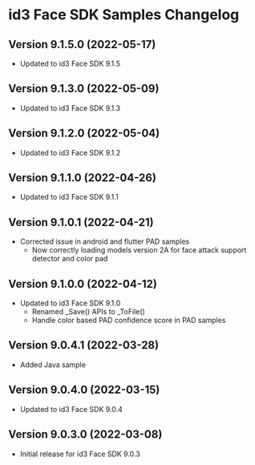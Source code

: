 # id3 Face SDK Samples Changelog

## Version 9.1.5.0 (2022-05-17)
- Updated to id3 Face SDK 9.1.5

## Version 9.1.3.0 (2022-05-09)
- Updated to id3 Face SDK 9.1.3

## Version 9.1.2.0 (2022-05-04)
- Updated to id3 Face SDK 9.1.2

## Version 9.1.1.0 (2022-04-26)
- Updated to id3 Face SDK 9.1.1

## Version 9.1.0.1 (2022-04-21)
- Corrected issue in android and flutter PAD samples
    - Now correctly loading models version 2A for face attack support detector and color pad

## Version 9.1.0.0 (2022-04-12)
- Updated to id3 Face SDK 9.1.0
    - Renamed _Save() APIs to _ToFile()
    - Handle color based PAD confidence score in PAD samples

## Version 9.0.4.1 (2022-03-28)
- Added Java sample

## Version 9.0.4.0 (2022-03-15)
- Updated to id3 Face SDK 9.0.4

## Version 9.0.3.0 (2022-03-08)
- Initial release for id3 Face SDK 9.0.3
